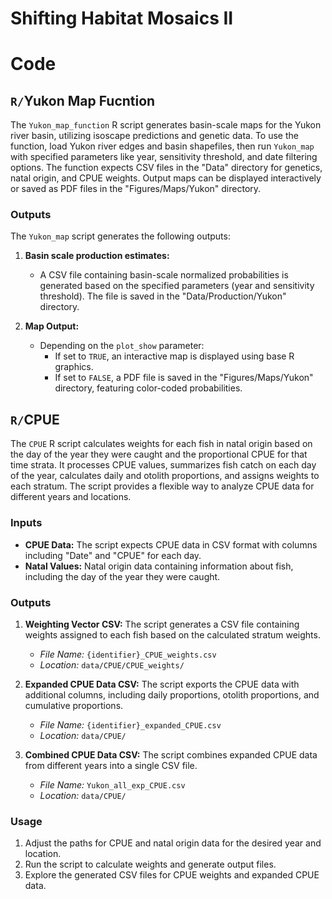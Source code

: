 # Shifting Habitat Mosaics II

# Code 

## `R/`Yukon Map Fucntion

The `Yukon_map_function` R script generates basin-scale maps for the Yukon river basin, utilizing isoscape predictions and genetic data. To use the function, load Yukon river edges and basin shapefiles, then run `Yukon_map` with specified parameters like year, sensitivity threshold, and date filtering options. The function expects CSV files in the "Data" directory for genetics, natal origin, and CPUE weights. Output maps can be displayed interactively or saved as PDF files in the "Figures/Maps/Yukon" directory.

### Outputs

The `Yukon_map` script generates the following outputs:

1. **Basin scale production estimates:**
   - A CSV file containing basin-scale normalized probabilities is generated based on the specified parameters (year and sensitivity threshold). The file is saved in the "Data/Production/Yukon" directory.

3. **Map Output:**
   - Depending on the `plot_show` parameter:
     - If set to `TRUE`, an interactive map is displayed using base R graphics.
     - If set to `FALSE`, a PDF file is saved in the "Figures/Maps/Yukon" directory, featuring color-coded probabilities.


## `R/`CPUE

The `CPUE` R script calculates weights for each fish in natal origin based on the day of the year they were caught and the proportional CPUE for that time strata. It processes CPUE values, summarizes fish catch on each day of the year, calculates daily and otolith proportions, and assigns weights to each stratum. The script provides a flexible way to analyze CPUE data for different years and locations.

### Inputs

- **CPUE Data:** The script expects CPUE data in CSV format with columns including "Date" and "CPUE" for each day.
- **Natal Values:** Natal origin data containing information about fish, including the day of the year they were caught.

### Outputs

1. **Weighting Vector CSV:** The script generates a CSV file containing weights assigned to each fish based on the calculated stratum weights.
    - *File Name:* `{identifier}_CPUE_weights.csv`
    - *Location:* `data/CPUE/CPUE_weights/`

2. **Expanded CPUE Data CSV:** The script exports the CPUE data with additional columns, including daily proportions, otolith proportions, and cumulative proportions.
    - *File Name:* `{identifier}_expanded_CPUE.csv`
    - *Location:* `data/CPUE/`

3. **Combined CPUE Data CSV:** The script combines expanded CPUE data from different years into a single CSV file.
    - *File Name:* `Yukon_all_exp_CPUE.csv`
    - *Location:* `data/CPUE/`

### Usage

1. Adjust the paths for CPUE and natal origin data for the desired year and location.
2. Run the script to calculate weights and generate output files.
3. Explore the generated CSV files for CPUE weights and expanded CPUE data.




